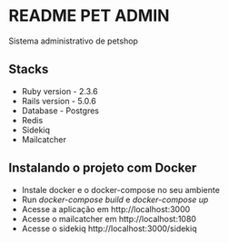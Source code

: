 # README PET ADMIN

Sistema administrativo de petshop

## Stacks

- Ruby version - 2.3.6
- Rails version - 5.0.6
- Database - Postgres
- Redis
- Sidekiq
- Mailcatcher

## Instalando o projeto com Docker

- Instale docker e o docker-compose no seu ambiente
- Run _docker-compose build_ e _docker-compose up_
- Acesse a aplicação em http://localhost:3000
- Acesse o mailcatcher em http://localhost:1080
- Acesse o sidekiq http://localhost:3000/sidekiq
